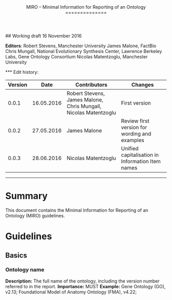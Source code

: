 <header>
MIRO – Minimal Information for Reporting of an Ontology
==============
</header>
## Working draft 16 November 2016

**Editors**:
Robert Stevens, Manchester University
James Malone, FactBio
Chris Mungall, National Evolutionary Synthesis Center, Lawrence Berkeley Labs, Gene Ontology Consortium
Nicolas Matentzoglu, Manchester University

*** Edit history:

| Version | Date | Contributors | Changes |
|---|---|---|---|
| 0.0.1 | 16.05.2016 | Robert Stevens, James Malone, Chris Mungall, Nicolas Matentzoglu | First version |
| 0.0.2 | 27.05.2016 | James Malone|Review first version for wording and examples |
| 0.0.3 | 28.06.2016 | Nicolas Matentzoglu | Unified capitalisation in Information Item names |
----

# Summary 
This document contains the Minimal Information for Reporting of an Ontology (MIRO) guidelines. 

# Guidelines

## Basics

### Ontology name
**Description:** The full name of the ontology, including the version number referred to in the report.
**Importance:** MUST
**Example:** Gene Ontology (GO), v2.13; Foundational Model of Anatomy Ontology (FMA), v4.22;


